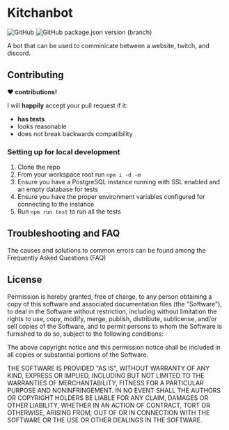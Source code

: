 # Kitchanbot
<img alt="GitHub" src="https://img.shields.io/github/license/Moore2021/kitchanbot"> <img alt="GitHub package.json version (branch)" src="https://img.shields.io/github/package-json/v/Moore2021/kitchanbot/master">

A bot that can be used to comminicate between a website, twitch, and discord.

## Contributing

**❤️ contributions!**

I will **happily** accept your pull request if it:

- **has tests**
- looks reasonable
- does not break backwards compatibility

### Setting up for local development

1. Clone the repo
2. From your workspace root run `npm i -d -m`
3. Ensure you have a PostgreSQL instance running with SSL enabled and an empty database for tests
4. Ensure you have the proper environment variables configured for connecting to the instance
5. Run `npm run test` to run all the tests

## Troubleshooting and FAQ

The causes and solutions to common errors can be found among the Frequently Asked Questions (FAQ)

## License

Permission is hereby granted, free of charge, to any person obtaining a copy of this software and associated documentation files (the "Software"), to deal in the Software without restriction, including without limitation the rights to use, copy, modify, merge, publish, distribute, sublicense, and/or sell copies of the Software, and to permit persons to whom the Software is furnished to do so, subject to the following conditions:

The above copyright notice and this permission notice shall be included in all copies or substantial portions of the Software.

THE SOFTWARE IS PROVIDED "AS IS", WITHOUT WARRANTY OF ANY KIND, EXPRESS OR IMPLIED, INCLUDING BUT NOT LIMITED TO THE WARRANTIES OF MERCHANTABILITY, FITNESS FOR A PARTICULAR PURPOSE AND NONINFRINGEMENT. IN NO EVENT SHALL THE AUTHORS OR COPYRIGHT HOLDERS BE LIABLE FOR ANY CLAIM, DAMAGES OR OTHER LIABILITY, WHETHER IN AN ACTION OF CONTRACT, TORT OR OTHERWISE, ARISING FROM, OUT OF OR IN CONNECTION WITH THE SOFTWARE OR THE USE OR OTHER DEALINGS IN THE SOFTWARE.